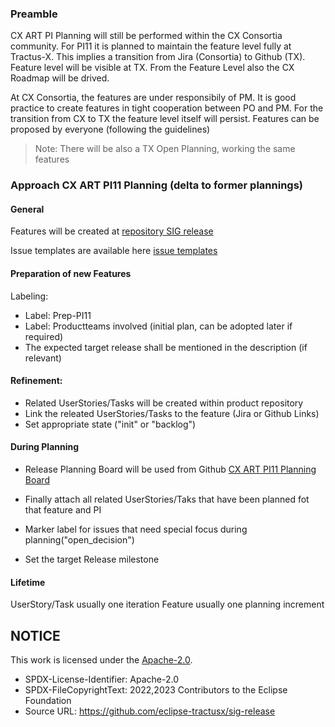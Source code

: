 ### Preamble
CX ART PI Planning will still be performed within the CX Consortia community. For PI11 it is planned to maintain the feature level fully at Tractus-X.
This implies a transition from Jira (Consortia) to Github (TX). Feature level will be visible at TX. From the Feature Level also the CX Roadmap will be drived.

At CX Consortia, the features are under responsibily of PM. It is good practice to create features in tight cooperation between PO and PM. 
For the transition from CX to TX the feature level itself will persist. Features can be proposed by everyone (following the guidelines)

> Note: There will be also a TX Open Planning, working the same features


### Approach CX ART PI11 Planning (delta to former plannings)

#### General

Features will be created at [repository SIG release](https://github.com/eclipse-tractusx/sig-release)

Issue templates are available here [issue templates](https://github.com/eclipse-tractusx/sig-project-management/issues/new/choose)

#### Preparation of new Features

Labeling:

* Label: Prep-PI11
* Label: Productteams involved (initial plan, can be adopted later if required)
* The expected target release shall be mentioned in the description (if relevant)

#### Refinement: 

* Related UserStories/Tasks will be created within product repository
* Link the releated UserStories/Tasks to the feature (Jira or Github Links)
* Set appropriate state ("init" or "backlog")

#### During Planning

* Release Planning Board will be used from Github [CX ART PI11 Planning Board](https://github.com/orgs/eclipse-tractusx/projects/26/views/16)

* Finally attach all related UserStories/Taks that have been planned fot that feature and PI
* Marker label for issues that need special focus during planning("open_decision")
* Set the target Release milestone

#### Lifetime

UserStory/Task usually one iteration
Feature usually one planning increment

## NOTICE

This work is licensed under the [Apache-2.0](https://www.apache.org/licenses/LICENSE-2.0).

- SPDX-License-Identifier: Apache-2.0
- SPDX-FileCopyrightText: 2022,2023 Contributors to the Eclipse Foundation
- Source URL: https://github.com/eclipse-tractusx/sig-release